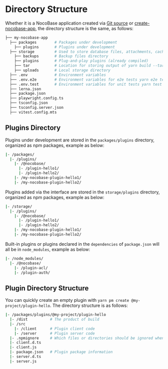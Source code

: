 # Directory Structure

Whether it is a NocoBase application created via [Git source](/welcome/getting-started/installation/git-clone) or [create-nocobase-app](/welcome/getting-started/installation/create-nocobase-app), the directory structure is the same, as follows:

```bash
├── my-nocobase-app
  ├── packages        # Packages under development
    ├── plugins       # Plugins under development
  ├── storage         # Used to store database files, attachments, cache, etc.
    ├── backups       # Backup files directory
    ├── plugins       # Plug-and-play plugins (already compiled)
    ├── tar           # Location for storing output of yarn build --tar
    ├── uploads       # Local storage directory
  ├── .env            # Environment variables
  ├── .env.e2e        # Environment variables for e2e tests yarn e2e test
  ├── .env.test       # Environment variables for unit tests yarn test
  ├── lerna.json
  ├── package.json
  ├── playwright.config.ts
  ├── tsconfig.json
  ├── tsconfig.server.json
  ├── vitest.config.mts
```

## Plugins Directory

Plugins under development are stored in the `packages/plugins` directory, organized as npm packages, example as below:

```bash
|- /packages/
  |- /plugins/
    |- /@nocobase/
      |- /plugin-hello1/
      |- /plugin-hello2/
    |- /my-nocobase-plugin-hello1/
    |- /my-nocobase-plugin-hello2/
```

Plugins added via the interface are stored in the `storage/plugins` directory, organized as npm packages, example as below:

```bash
|- /storage/
  |- /plugins/
    |- /@nocobase/
      |- /plugin-hello1/
      |- /plugin-hello2/
    |- /my-nocobase-plugin-hello1/
    |- /my-nocobase-plugin-hello2/
```

Built-in plugins or plugins declared in the `dependencies` of `package.json` will all be in `node_modules`, example as below:

```bash
|- /node_modules/
  |- /@nocobase/
    |- /plugin-acl/
    |- /plugin-auth/
```

## Plugin Directory Structure

You can quickly create an empty plugin with `yarn pm create @my-project/plugin-hello`. The directory structure is as follows:

```bash
|- /packages/plugins/@my-project/plugin-hello
  |- /dist          # The produсt of build
  |- /src
    |- /client      # Plugin client code
    |- /server      # Plugin server code
  |- .npmignore     # Which files or directories should be ignored when publishing the plugin package
  |- client.d.ts
  |- client.js
  |- package.json   # Plugin package information
  |- server.d.ts
  |- server.js
```